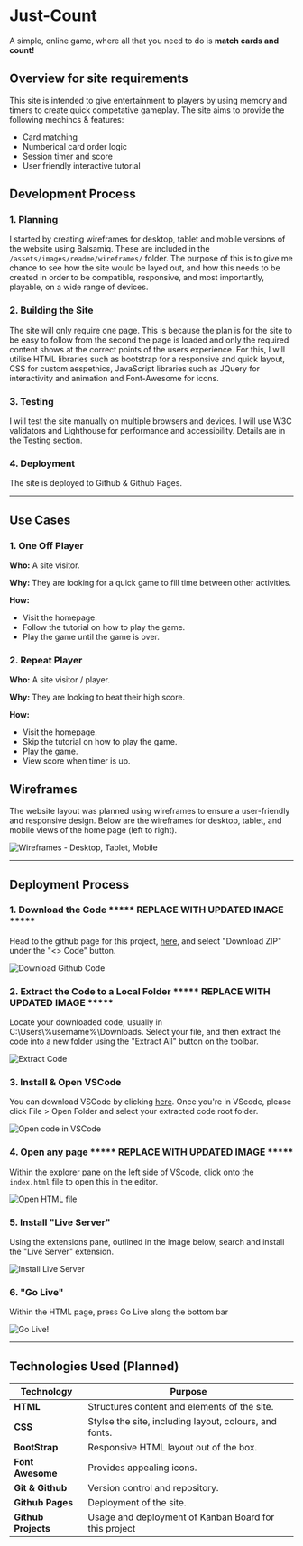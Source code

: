 # Just-Count
A simple, online game, where all that you need to do is **match cards and count!**

## Overview for site requirements

This site is intended to give entertainment to players by using memory and timers to create quick competative gameplay. The site aims to provide the following mechincs & features:

-   Card matching
-   Numberical card order logic
-   Session timer and score
-   User friendly interactive tutorial

## Development Process

### 1. Planning
I started by creating wireframes for desktop, tablet and mobile versions of the website using Balsamiq. These are included in the `/assets/images/readme/wireframes/` folder. The purpose of this is to give me chance to see how the site would be layed out, and how this needs to be created in order to be compatible, responsive, and most importantly, playable, on a wide range of devices.

### 2. Building the Site
The site will only require one page. This is because the plan is for the site to be easy to follow from the second the page is loaded and only the required content shows at the correct points of the users experience. For this, I will utilise HTML libraries such as bootstrap for a responsive and quick layout, CSS for custom aespethics, JavaScript libraries such as JQuery for interactivity and animation and Font-Awesome for icons.

### 3. Testing
I will test the site manually on multiple browsers and devices. I will use W3C validators and Lighthouse for performance and accessibility. Details are in the Testing section.

### 4. Deployment
The site is deployed to Github & Github Pages.

---

## Use Cases

### 1. One Off Player
**Who:** A site visitor.

**Why:** They are looking for a quick game to fill time between other activities.

**How:**
-   Visit the homepage.
-   Follow the tutorial on how to play the game.
-   Play the game until the game is over.

### 2. Repeat Player
**Who:** A site visitor / player.

**Why:** They are looking to beat their high score.

**How:**
-   Visit the homepage.
-   Skip the tutorial on how to play the game.
-   Play the game.
-   View score when timer is up.


## Wireframes

The website layout was planned using wireframes to ensure a user-friendly and responsive design. Below are the wireframes for desktop, tablet, and mobile views of the home page (left to right).

![Wireframes - Desktop, Tablet, Mobile](/assets/images/readme/wireframes/Design%20Wireframes.png)

---

## Deployment Process

### 1. Download the Code ***** REPLACE WITH UPDATED IMAGE *****
Head to the github page for this project, [here](https://github.com/omp5gsel/Just-Count), and select "Download ZIP" under the "<> Code" button.

![Download Github Code](assets/images/readme/deployment/screenshot-download-github-code.png)

### 2. Extract the Code to a Local Folder ***** REPLACE WITH UPDATED IMAGE *****
Locate your downloaded code, usually in C:\Users\\%username%\Downloads. Select your file, and then extract the code into a new folder using the "Extract All" button on the toolbar.

![Extract Code](assets/images/readme/deployment/screenshot-extract-code.png)

### 3. Install & Open VSCode
You can download VSCode by clicking [here](https://code.visualstudio.com/download). Once you're in VScode, please click File > Open Folder and select your extracted code root folder.

![Open code in VSCode](assets/images/readme/deployment/screenshot-open-code.png)

### 4. Open any page ***** REPLACE WITH UPDATED IMAGE *****
Within the explorer pane on the left side of VScode, click onto the `index.html` file to open this in the editor.

![Open HTML file](assets/images/readme/deployment/screenshot-open-html-file.png)

### 5. Install "Live Server"
Using the extensions pane, outlined in the image below, search and install the "Live Server" extension.

![Install Live Server](assets/images/readme/deployment/screenshot-install-live-server.png)

### 6. "Go Live"
Within the HTML page, press Go Live along the bottom bar

![Go Live!](assets/images/readme/deployment/vscode-live-server-animated-demo.gif)

---

## Technologies Used (Planned)

| Technology       | Purpose                                                    |
| ---------------- | ---------------------------------------------------------- |
| **HTML**         | Structures content and elements of the site.               |
| **CSS**          | Stylse the site, including layout, colours, and fonts.     |
| **BootStrap**    | Responsive HTML layout out of the box.                     |
| **Font Awesome** | Provides appealing icons.                                  |
| **Git & Github** | Version control and repository.                            |
| **Github Pages** | Deployment of the site.                                    |
| **Github Projects** | Usage and deployment of Kanban Board for this project   |